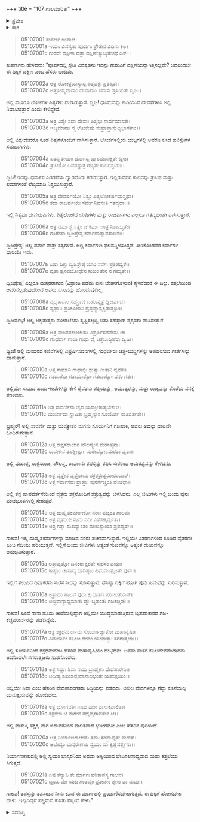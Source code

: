 +++
title = "107 ಗಾಲವಚರಿತಃ"
+++

<details><summary>ಪ್ರವೇಶ</summary>


।।   ಓಂ ಓಂ ನಮೋ ನಾರಾಯಣಾಯ।।   ಶ್ರೀ ವೇದವ್ಯಾಸಾಯ ನಮಃ ।।

ಶ್ರೀ ಕೃಷ್ಣದ್ವೈಪಾಯನ ವೇದವ್ಯಾಸ ವಿರಚಿತ  

**ಶ್ರೀ ಮಹಾಭಾರತ**

**ಉದ್ಯೋಗ ಪರ್ವ**

**ಭಗವದ್ಯಾನ ಪರ್ವ**

**ಅಧ್ಯಾಯ 107**

</details>


<details><summary>ಸಾರ</summary>

ಗರುಡನು ಗಾಲವನಿಗೆ ದಕ್ಷಿಣ ದಿಕ್ಕನ್ನು ವರ್ಣಿಸಿದುದು (1-21).

</details>


> 05107001 ಸುಪರ್ಣ ಉವಾಚ।  
05107001a ಇಯಂ ವಿವಸ್ವತಾ ಪೂರ್ವಂ ಶ್ರೌತೇನ ವಿಧಿನಾ ಕಿಲ।  
05107001c ಗುರವೇ ದಕ್ಷಿಣಾ ದತ್ತಾ ದಕ್ಷಿಣೇತ್ಯುಚ್ಯತೇಽಥ ದಿಕ್।।

ಸುಪರ್ಣನು ಹೇಳಿದನು: “ಪೂರ್ವದಲ್ಲಿ ಶ್ರೌತಿ ವಿವಸ್ವತನು ಇದನ್ನು ಗುರುವಿಗೆ ದಕ್ಷಿಣೆಯನ್ನಾಗಿತ್ತನಲ್ಲವೇ? ಅದರಿಂದಲೇ ಈ ದಿಕ್ಕಿಗೆ ದಕ್ಷಿಣ ಎಂಬ ಹೆಸರು ಬಂದಿತು.

> 05107002a ಅತ್ರ ಲೋಕತ್ರಯಸ್ಯಾಸ್ಯ ಪಿತೃಪಕ್ಷಃ ಪ್ರತಿಷ್ಠಿತಃ।   
05107002c ಅತ್ರೋಷ್ಮಪಾನಾಂ ದೇವಾನಾಂ ನಿವಾಸಃ ಶ್ರೂಯತೇ ದ್ವಿಜ।।

ಅಲ್ಲಿ ಮೂರೂ ಲೋಕಗಳ ಪಿತೃಗಳು ನೆಲೆಸಿರುತ್ತಾರೆ. ದ್ವಿಜ! ಧೂಮವನ್ನು ಕುಡಿಯುವ ದೇವತೆಗಳೂ ಅಲ್ಲಿ ನಿವಾಸಿಸುತ್ತಾರೆ ಎಂದು ಕೇಳಿದ್ದೇವೆ.

> 05107003a ಅತ್ರ ವಿಶ್ವೇ ಸದಾ ದೇವಾಃ ಪಿತೃಭಿಃ ಸಾರ್ಧಮಾಸತೇ।  
05107003c ಇಜ್ಯಮಾನಾಃ ಸ್ಮ ಲೋಕೇಷು ಸಂಪ್ರಾಪ್ತಾಸ್ತುಲ್ಯಭಾಗತಾಂ।।

ಅಲ್ಲಿ ವಿಶ್ವೇದೇವರೂ ಕೂಡ ಪಿತೃಗಳೊಂದಿಗೆ ವಾಸಿಸುತ್ತಾರೆ. ಲೋಕಗಳಲ್ಲಿಯ ಯಜ್ಞಗಳಲ್ಲಿ ಅವರೂ ಕೂಡ ಹವಿಸ್ಸುಗಳ ಸಮಭಾಗಿಗಳು.

> 05107004a ಏತದ್ದ್ವಿತೀಯಂ ಧರ್ಮಸ್ಯ ದ್ವಾರಮಾಚಕ್ಷತೇ ದ್ವಿಜ।  
05107004c ತ್ರುಟಿಶೋ ಲವಶಶ್ಚಾತ್ರ ಗಣ್ಯತೇ ಕಾಲನಿಶ್ಚಯಃ।।

ದ್ವಿಜ! ಇದನ್ನು ಧರ್ಮನ ಎರಡನೆಯ ದ್ವಾರವೆಂದು ಕರೆಯುತ್ತಾರೆ. ಇಲ್ಲಿರುವವರ ಕಾಲವನ್ನು ತ್ರುಟಿಶ ಮತ್ತು ಲವಶಗಳಂತೆ ಲೆಖ್ಕಮಾಡಿ ನಿಶ್ಚಯಿಸುತ್ತಾರೆ.

> 05107005a ಅತ್ರ ದೇವರ್ಷಯೋ ನಿತ್ಯಂ ಪಿತೃಲೋಕರ್ಷಯಸ್ತಥಾ।  
05107005c ತಥಾ ರಾಜರ್ಷಯಃ ಸರ್ವೇ ನಿವಸಂತಿ ಗತವ್ಯಥಾಃ।।

ಇಲ್ಲಿ ನಿತ್ಯವೂ ದೇವ‌ಋಷಿಗಳು, ಪಿತೃಲೋಕದ ಋಷಿಗಳು ಮತ್ತು ರಾಜರ್ಷಿಗಳು ಎಲ್ಲರೂ ಗತವ್ಯಥರಾಗಿ ವಾಸಿಸುತ್ತಾರೆ.

> 05107006a ಅತ್ರ ಧರ್ಮಶ್ಚ ಸತ್ಯಂ ಚ ಕರ್ಮ ಚಾತ್ರ ನಿಶಾಮ್ಯತೇ।  
05107006c ಗತಿರೇಷಾ ದ್ವಿಜಶ್ರೇಷ್ಠ ಕರ್ಮಣಾತ್ಮಾವಸಾದಿನಃ।।

ದ್ವಿಜಶ್ರೇಷ್ಠ! ಅಲ್ಲಿ ದರ್ಮ ಮತ್ತು ಸತ್ಯಗಳಿವೆ. ಅಲ್ಲಿ ಕರ್ಮಗಳು ಫಲವನ್ನೀಯುತ್ತವೆ. ತೀರಿಕೊಂಡವರ ಕರ್ಮಗಳ ದಾರಿಯೇ ಇದು.

> 05107007a ಏಷಾ ದಿಕ್ಸಾ ದ್ವಿಜಶ್ರೇಷ್ಠ ಯಾಂ ಸರ್ವಃ ಪ್ರತಿಪದ್ಯತೇ।  
05107007c ವೃತಾ ತ್ವನವಬೋಧೇನ ಸುಖಂ ತೇನ ನ ಗಮ್ಯತೇ।।

ದ್ವಿಜಶ್ರೇಷ್ಠ! ಎಲ್ಲರೂ ದುಸ್ತರರಾಗುವ (ವಿಶ್ರಾಂತಿ ಪಡೆದು ಪುನಃ ಚೇತನಗೊಳ್ಳುವ) ಸ್ಥಳವೆಂದರೆ ಈ ದಿಕ್ಕು. ಕತ್ತಲೆಯಿಂದ ಆವರಿಸಲ್ಪಡುವುದರಿಂದ ಅವರು ಸುಖವನ್ನು ಹೊಂದುವುದಿಲ್ಲ.

> 05107008a ನೈರೃತಾನಾಂ ಸಹಸ್ರಾಣಿ ಬಹೂನ್ಯತ್ರ ದ್ವಿಜರ್ಷಭ।  
05107008c ಸೃಷ್ಟಾನಿ ಪ್ರತಿಕೂಲಾನಿ ದ್ರಷ್ಟವ್ಯಾನ್ಯಕೃತಾತ್ಮಭಿಃ।।

ದ್ವಿಜರ್ಷಭ! ಅಲ್ಲಿ ಅಕೃತಾತ್ಮರು ನೋಡಲೆಂದು ಸೃಷ್ಟಿಸಲ್ಪಟ್ಟ ಬಹು ಸಹಸ್ರಾರು ನೈರೃತರು ವಾಸಿಸುತ್ತಾರೆ.

> 05107009a ಅತ್ರ ಮಂದರಕುಂಜೇಷು ವಿಪ್ರರ್ಷಿಸದನೇಷು ಚ।  
05107009c ಗಂಧರ್ವಾ ಗಾಂತಿ ಗಾಥಾ ವೈ ಚಿತ್ತಬುದ್ಧಿಹರಾ ದ್ವಿಜ।।

ದ್ವಿಜ! ಅಲ್ಲಿ ಮಂದರದ ಕಣಿವೆಗಳಲ್ಲಿ ವಿಪ್ರರ್ಷಿಸದನಗಳಲ್ಲಿ ಗಂಧರ್ವರು ಚಿತ್ತ-ಬುದ್ಧಿಗಳನ್ನು ಅಪಹರಿಸುವ ಗೀತೆಗಳನ್ನು ಹಾಡುತ್ತಾರೆ.

> 05107010a ಅತ್ರ ಸಾಮಾನಿ ಗಾಥಾಭಿಃ ಶ್ರುತ್ವಾ ಗೀತಾನಿ ರೈವತಃ।  
05107010c ಗತದಾರೋ ಗತಾಮಾತ್ಯೋ ಗತರಾಜ್ಯೋ ವನಂ ಗತಃ।।

ಅಲ್ಲಿಯೇ ಸಾಮದ ಹಾಡು-ಗೀತೆಗಳನ್ನು ಕೇಳಿ ರೈವತನು ಪತ್ನಿಯನ್ನು, ಅಮಾತ್ಯರನ್ನು, ಮತ್ತು ರಾಜ್ಯವನ್ನು ತೊರೆದು ವನಕ್ಕೆ ತೆರಳಿದನು.

> 05107011a ಅತ್ರ ಸಾವರ್ಣಿನಾ ಚೈವ ಯವಕ್ರೀತಾತ್ಮಜೇನ ಚ।  
05107011c ಮರ್ಯಾದಾ ಸ್ಥಾಪಿತಾ ಬ್ರಹ್ಮನ್ಯಾಂ ಸೂರ್ಯೋ ನಾತಿವರ್ತತೇ।।

ಬ್ರಹ್ಮನ್! ಅಲ್ಲಿ ಸಾವರ್ಣಿ ಮತ್ತು ಯವಕ್ರೀತನ ಮಗನು ಸೂರ್ಯನಿಗೆ ಗಡಿಹಾಕಿ, ಅವನು ಅದನ್ನು ದಾಟದೇ ಹಿಂದಿರುಗುತ್ತಾನೆ.

> 05107012a ಅತ್ರ ರಾಕ್ಷಸರಾಜೇನ ಪೌಲಸ್ತ್ಯೇನ ಮಹಾತ್ಮನಾ।  
05107012c ರಾವಣೇನ ತಪಶ್ಚೀರ್ತ್ವಾ ಸುರೇಭ್ಯೋಽಮರತಾ ವೃತಾ।।

ಅಲ್ಲಿ ಮಹಾತ್ಮ, ರಾಕ್ಷಸರಾಜ, ಪೌಲಸ್ತ್ಯ, ರಾವಣನು ತಪಸ್ಸನ್ನು ತಪಿಸಿ ಸುರರಿಂದ ಅಮರತ್ವವನ್ನು ಕೇಳಿದನು.

> 05107013a ಅತ್ರ ವೃತ್ತೇನ ವೃತ್ರೋಽಪಿ ಶಕ್ರಶತ್ರುತ್ವಮೀಯಿವಾನ್।  
05107013c ಅತ್ರ ಸರ್ವಾಸವಃ ಪ್ರಾಪ್ತಾಃ ಪುನರ್ಗಚ್ಚಂತಿ ಪಂಚಧಾ।।

ಅಲ್ಲಿ ತನ್ನ ಪಾಪವರ್ತನೆಯಿಂದ ವೃತ್ರನು ಶಕ್ರನೊಂದಿಗೆ ಶತ್ರುತ್ವವನ್ನು ಬೆಳೆಸಿದನು. ಎಲ್ಲ ಜೀವಿಗಳು ಇಲ್ಲಿ ಬಂದು ಪುನಃ ಪಂಚಭೂತಗಳಲ್ಲಿ ಸೇರುತ್ತವೆ.

> 05107014a ಅತ್ರ ದುಷ್ಕೃತಕರ್ಮಾಣೋ ನರಾಃ ಪಚ್ಯಂತಿ ಗಾಲವ।  
05107014c ಅತ್ರ ವೈತರಣೀ ನಾಮ ನದೀ ವಿತರಣೈರ್ವೃತಾ।  
05107014e ಅತ್ರ ಗತ್ವಾ ಸುಖಸ್ಯಾಂತಂ ದುಃಖಸ್ಯಾಂತಂ ಪ್ರಪದ್ಯತೇ।।

ಗಾಲವ! ಇಲ್ಲಿ ದುಷ್ಕೃತಕರ್ಮಗಳನ್ನು ಮಾಡಿದ ನರರು ಪಚನವಾಗುತ್ತಾರೆ. ಇಲ್ಲಿಯೇ ವಿತರಣಗಳಿಂದ ಕೂಡಿದ ವೈತರಣೀ ಎಂಬ ನದಿಯು ಹರಿಯುತ್ತದೆ. ಇಲ್ಲಿಗೆ ಬಂದು ಜೀವಿಗಳು ಅತ್ಯಂತ ಸುಖವನ್ನೂ ಅತ್ಯಂತ ದುಃಖವನ್ನೂ ಅನುಭವಿಸುತ್ತಾರೆ.

> 05107015a ಅತ್ರಾವೃತ್ತೋ ದಿನಕರಃ ಕ್ಷರತೇ ಸುರಸಂ ಪಯಃ।  
05107015c ಕಾಷ್ಠಾಂ ಚಾಸಾದ್ಯ ಧಾನಿಷ್ಠಾಂ ಹಿಮಮುತ್ಸೃಜತೇ ಪುನಃ।।

ಇಲ್ಲಿಗೆ ತಲುಪಿದ ದಿವಾಕರನು ಸುರಸ ನೀರನ್ನು ಸುರಿಸುತ್ತಾನೆ. ಧನಿಷ್ಠಾ ದಿಕ್ಕಿಗೆ ಹೋಗಿ ಪುನಃ ಹಿಮವನ್ನು ಸುರಿಸುತ್ತಾನೆ.

> 05107016a ಅತ್ರಾಹಂ ಗಾಲವ ಪುರಾ ಕ್ಷುಧಾರ್ತಃ ಪರಿಚಿಂತಯನ್।   
05107016c ಲಬ್ಧವಾನ್ಯುಧ್ಯಮಾನೌ ದ್ವೌ ಬೃಹಂತೌ ಗಜಕಚ್ಚಪೌ।।

ಗಾಲವ! ಹಿಂದೆ ನಾನು ಹಸಿದು ಚಿಂತೆಯಲ್ಲಿದ್ದಾಗ ಅಲ್ಲಿಯೇ ಯುದ್ಧಮಾಡುತ್ತಿರುವ ಬೃಹದಾಕಾರದ ಗಜ-ಕಚ್ಛಪರೀರ್ವರನ್ನು ಪಡೆದಿದ್ದೆನು.

> 05107017a ಅತ್ರ ಶಕ್ರಧನುರ್ನಾಮ ಸೂರ್ಯಾಜ್ಜಾತೋ ಮಹಾನೃಷಿಃ।  
05107017c ವಿದುರ್ಯಂ ಕಪಿಲಂ ದೇವಂ ಯೇನಾತ್ತಾಃ ಸಗರಾತ್ಮಜಾಃ।।

ಅಲ್ಲಿ ಸೂರ್ಯನಿಂದ ಶಕ್ರಧನುವೆಂಬ ಹೆಸರಿನ ಮಹಾನೃಷಿಯು ಹುಟ್ಟಿದನು. ಅವನು ನಂತರ ಕಪಿಲದೇವನೆಂದಾದನು. ಅವನಿಂದಲೇ ಸಗರಾತ್ಮಜರು ನಾಶಗೊಂಡರು.

> 05107018a ಅತ್ರ ಸಿದ್ಧಾಃ ಶಿವಾ ನಾಮ ಬ್ರಾಹ್ಮಣಾ ವೇದಪಾರಗಾಃ।  
05107018c ಅಧೀತ್ಯ ಸಖಿಲಾನ್ವೇದಾನಾಲಭಂತೇ ಯಮಕ್ಷಯಂ।।

ಅಲ್ಲಿಯೇ ಶಿವಾ ಎಂಬ ಹೆಸರಿನ ವೇದಪಾರಂಗತರು ಸಿದ್ಧಿಯನ್ನು ಪಡೆದರು. ಅಖಿಲ ವೇದಗಳನ್ನೂ ಗೆದ್ದು ಕೊನೆಯಲ್ಲಿ ಯಮಕ್ಷಯವನ್ನು ಹೊಂದಿದರು.

> 05107019a ಅತ್ರ ಭೋಗವತೀ ನಾಮ ಪುರೀ ವಾಸುಕಿಪಾಲಿತಾ।  
05107019c ತಕ್ಷಕೇಣ ಚ ನಾಗೇನ ತಥೈವೈರಾವತೇನ ಚ।।

ಅಲ್ಲಿ ವಾಸುಕಿ, ತಕ್ಷಕ, ನಾಗ ಐರಾವತನಿಂದ ಪಾಲಿತವಾದ ಭೋಗವತೀ ಎಂಬ ಹೆಸರಿನ ಪುರಿಯಿದೆ.

> 05107020a ಅತ್ರ ನಿರ್ಯಾಣಕಾಲೇಷು ತಮಃ ಸಂಪ್ರಾಪ್ಯತೇ ಮಹತ್।  
05107020c ಅಭೇದ್ಯಂ ಭಾಸ್ಕರೇಣಾಪಿ ಸ್ವಯಂ ವಾ ಕೃಷ್ಣವರ್ತ್ಮನಾ।।

ನಿರ್ಯಾಣಕಾಲದಲ್ಲಿ ಅಲ್ಲಿ ಸ್ವಯಂ ಭಾಸ್ಕರನಿಂದ ಅಥವಾ ಅಗ್ನಿಯಿಂದ ಭೇದಿಸಲಸಾಧ್ಯವಾದ ಮಹಾ ಕತ್ತಲೆಯು ಸಿಗುತ್ತದೆ.

> 05107021a ಏಷ ತಸ್ಯಾಪಿ ತೇ ಮಾರ್ಗಃ ಪರಿತಾಪಸ್ಯ ಗಾಲವ।  
05107021c ಬ್ರೂಹಿ ಮೇ ಯದಿ ಗಂತವ್ಯಂ ಪ್ರತೀಚೀಂ ಶೃಣು ವಾ ಮಮ।।

ಗಾಲವ! ತಪಸ್ಸನ್ನು ತಪಿಸಿರುವ ನೀನು ಕೂಡ ಈ ಮಾರ್ಗದಲ್ಲಿ ಪ್ರಯಾಣಿಸಬೇಕಾಗುತ್ತದೆ. ಈ ದಿಕ್ಕಿಗೆ ಹೋಗಬೇಕಾ ಹೇಳು. ಇಲ್ಲದಿದ್ದರೆ ಪಶ್ಚಿಮದ ಕುರಿತು ನನ್ನಿಂದ ಕೇಳು.”


<details><summary>ಸಮಾಪ್ತಿ</summary>


ಇತಿ ಶ್ರೀ ಮಹಾಭಾರತೇ ಉದ್ಯೋಗ ಪರ್ವಣಿ ಭಗವದ್ಯಾನ ಪರ್ವಣಿ ಗಾಲವಚರಿತೇ ಸಪ್ತಾಧಿಕಶತತಮೋಽಧ್ಯಾಯಃ।  
ಇದು ಶ್ರೀ ಮಹಾಭಾರತದಲ್ಲಿ ಉದ್ಯೋಗ ಪರ್ವದಲ್ಲಿ ಭಗವದ್ಯಾನ ಪರ್ವದಲ್ಲಿ ಗಾಲವಚರಿತೆಯಲ್ಲಿ ನೂರಾಏಳನೆಯ ಅಧ್ಯಾಯವು.



</details>
